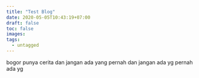 ```yaml
---
title: "Test Blog"
date: 2020-05-05T10:43:19+07:00
draft: false
toc: false
images:
tags:
  - untagged
---
```




bogor punya cerita dan jangan ada yang pernah dan jangan ada yg pernah ada yg 